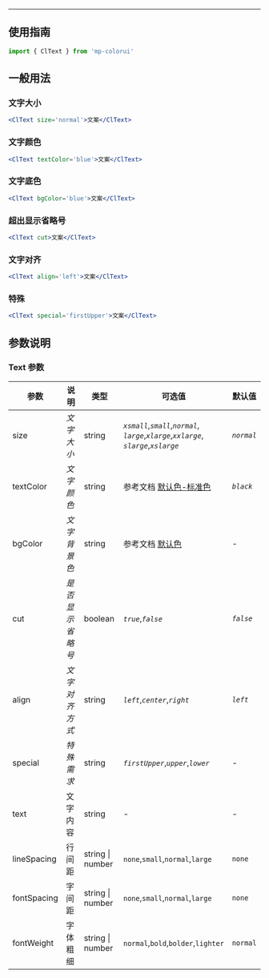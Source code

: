 ****

## 使用指南

```js
import { ClText } from 'mp-colorui'
```

## 一般用法

### 文字大小

```jsx
<ClText size='normal'>文案</ClText>
```

### 文字颜色

```jsx
<ClText textColor='blue'>文案</ClText>
```

### 文字底色

```jsx
<ClText bgColor='blue'>文案</ClText>
```

### 超出显示省略号

```jsx
<ClText cut>文案</ClText>
```

### 文字对齐

```jsx
<ClText align='left'>文案</ClText>
```

### 特殊

```jsx
<ClText special='firstUpper'>文案</ClText>
```



## 参数说明

### Text 参数

| 参数        | 说明             | 类型             | 可选值                                                       | 默认值     |
| ----------- | ---------------- | ---------------- | ------------------------------------------------------------ | ---------- |
| size        | *文字大小*       | string           | *`xsmall`*,*`small`*,*`normal`*,<br />*`large`*,*`xlarge`*,*`xxlarge`*,<br />*`slarge`*,*`xslarge`* | *`normal`* |
| textColor   | *文字颜色*       | string           | 参考文档 [默认色-标准色](/home/color?id=标准色)              | *`black`*  |
| bgColor     | *文字背景色*     | string           | 参考文档 [默认色](/home/color)                               | -          |
| cut         | *是否显示省略号* | boolean          | *`true`*,*`false`*                                           | *`false`*  |
| align       | *文字对齐方式*   | string           | *`left`*,*`center`*,*`right`*                                | *`left`*   |
| special     | *特殊需求*       | string           | *`firstUpper`*,*`upper`*,*`lower`*                           | -          |
| text        | 文字内容         | string           | -                                                            | -          |
| lineSpacing | 行间距           | string \| number | `none`,`small`,`normal`,`large`                              | `none`     |
| fontSpacing | 字间距           | string \| number | `none`,`small`,`normal`,`large`                              | `none`     |
| fontWeight  | 字体粗细         | string \| number | `normal`,`bold`,`bolder`,`lighter`                           | `normal`   |


<FloatPhone url="https://yinliangdream.github.io/mp-colorui-h5-demo/#/pages/components/text/index" />

